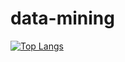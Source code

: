 # data-mining

[![Top Langs](https://github-readme-stats-git-masterrstaa-rickstaa.vercel.app/api/top-langs/?username=hzionn)](https://github.com/hzionn/github-readme-stats)
